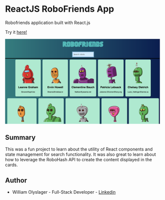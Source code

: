 # ReactJS RoboFriends App

Robofriends application built with React.js

Try it [here!](https://wolyslager.github.io/robofriends/)

![alt text](screenshot.png?raw=true)

## Summary
This was a fun project to learn about the utility of React components and state management for search functionality. It was also great to learn about how to leverage the RoboHash API to create the content displayed in the cards. 

## Author 
* William Olyslager - Full-Stack Developer - [Linkedin](https://www.linkedin.com/in/william-olyslager-082151138/)
